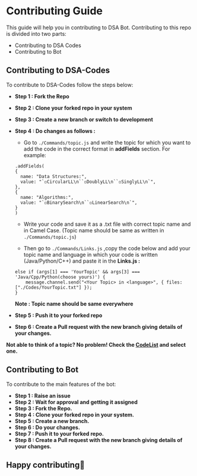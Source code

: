 # Contributing Guide

This guide will help you in contributing to DSA Bot.
Contributing to this repo is divided into two parts:

- Contributing to DSA Codes
- Contributing to Bot

## Contributing to DSA-Codes

To contribute to DSA-Codes follow the steps below:

- **Step 1 : Fork the Repo**
- **Step 2 : Clone your forked repo in your system**
- **Step 3 : Create a new branch or switch to development**
- **Step 4 : Do changes as follows :**

  - Go to `./Commands/topic.js` and write the topic for which you want to add the code in the correct format in **addFields** section. For example:

  ```
  .addFields(
  {
    name: "Data Structures:",
    value: "`◽CircularLL\n``◽DoublyLL\n``◽SinglyLL\n`",
  },
  {
    name: "Algorithms:",
    value: "`◽BinarySearch\n``◽LinearSearch\n`",
  }
  )
  ```

  - Write your code and save it as a .txt file with correct topic name and in Camel Case. (Topic name should be same as written in `./Commands/topic.js`)

  - Then go to `./Commands/Links.js` ,copy the code below and add your topic name and language in which your code is written (Java/Python/C++) and paste it in the **Links.js :**

  ```
  else if (args[1] === 'YourTopic' && args[3] === 'Java/Cpp/Python(choose yours)') {
      message.channel.send("<Your Topic> in <language>", { files: ["./Codes/YourTopic.txt"] });
  }
  ```

  **Note : Topic name should be same everywhere**

- **Step 5 : Push it to your forked repo**
- **Step 6 : Create a Pull request with the new branch giving details of your changes.**

**Not able to think of a topic? No problem! Check the [CodeList](https://github.com/Bhuvnesh875/DSA-Bot/tree/main/Codes/Codelist.md) and select one.**

## Contributing to Bot

To contribute to the main features of the bot:

- **Step 1 : Raise an issue**
- **Step 2 : Wait for approval and getting it assigned**
- **Step 3 : Fork the Repo.**
- **Step 4 : Clone your forked repo in your system.**
- **Step 5 : Create a new branch.**
- **Step 6 : Do your changes.**
- **Step 7 : Push it to your forked repo.**
- **Step 8 : Create a Pull request with the new branch giving details of your changes.**

## Happy contributing:tada:
